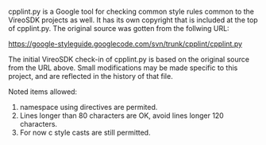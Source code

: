 cpplint.py is a Google tool for checking common style rules common to the
VireoSDK projects as well. It has its own copyright that is included at the
top of cpplint.py. The original source was gotten from the follwing URL:

https://google-styleguide.googlecode.com/svn/trunk/cpplint/cpplint.py

The initial VireoSDK check-in of cpplint.py is based on the original
source from the URL above. Small modifications may be made specific to
this project, and are reflected in the history of that file.

Noted items allowed:

1. namespace using directives are permited.
2. Lines longer than 80 characters are OK, avoid lines longer 120 characters.
3. For now c style casts are still permitted.
